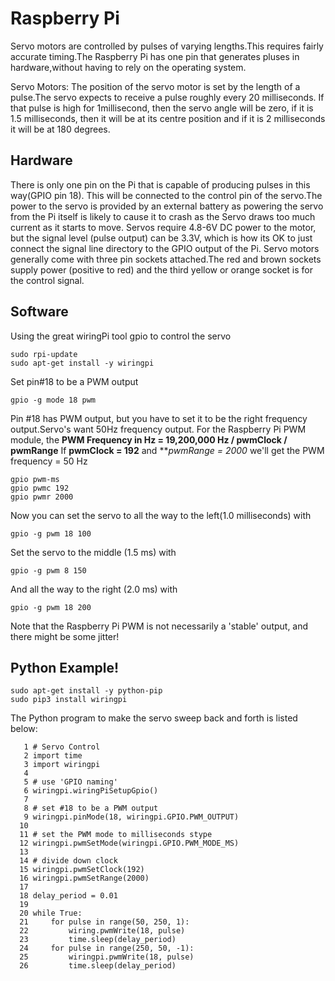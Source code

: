 # Raspberry Pi 
Servo motors are controlled by pulses of varying lengths.This requires fairly accurate timing.The Raspberry Pi has one pin that generates pluses in hardware,without having to rely on the operating system.

Servo Motors:
  The position of the servo motor is set by the length of a pulse.The servo expects to receive a pulse roughly every 20 milliseconds. If that pulse is high for 1millisecond, then the servo angle will be zero, if it is 1.5 milliseconds, then it will be at its centre position and if it is 2 milliseconds it will be at 180 degrees.
  
## Hardware
  There is only one pin on the Pi that is capable of producing pulses in this way(GPIO pin 18). This will be connected to the control pin of the servo.The power to the servo is provided by an external battery as powering the servo from the Pi itself is likely to cause it to crash as the Servo draws too much current as it starts to move. Servos require 4.8-6V DC power to the motor, but the signal level (pulse output) can be 3.3V, which is how its OK to just connect the signal line directory to the GPIO output of the Pi.
  Servo motors generally come with three pin sockets attached.The red and brown sockets supply power (positive to red) and the third yellow or orange socket is for the control signal.
  
## Software
Using the great wiringPi tool gpio to control the servo
```
sudo rpi-update
sudo apt-get install -y wiringpi
```
Set pin#18 to be a PWM output
```
gpio -g mode 18 pwm 
```
Pin #18 has PWM output, but you have to set it to be the right frequency output.Servo's want 50Hz frequency output.
For the Raspberry Pi PWM module, the **PWM Frequency in Hz = 19,200,000 Hz / pwmClock / pwmRange**
  If **pwmClock = 192** and ***pwmRange = 2000* we'll get the PWM frequency = 50 Hz
```
gpio pwm-ms
gpio pwmc 192
gpio pwmr 2000
```
Now you can set the servo to all the way to the left(1.0 milliseconds) with
```
gpio -g pwm 18 100
```
Set the servo to the middle (1.5 ms) with
```
gpio -g pwm 8 150
```
And all the way to the right (2.0 ms) with
```
gpio -g pwm 18 200
```
Note that the Raspberry Pi PWM is not necessarily a 'stable' output, and there might be some jitter!

## Python Example!
```
sudo apt-get install -y python-pip
sudo pip3 install wiringpi
```
The Python program to make the servo sweep back and forth is listed below:
```
   1 # Servo Control
   2 import time
   3 import wiringpi
   4
   5 # use 'GPIO naming'
   6 wiringpi.wiringPiSetupGpio()
   7
   8 # set #18 to be a PWM output
   9 wiringpi.pinMode(18, wiringpi.GPIO.PWM_OUTPUT)
  10
  11 # set the PWM mode to milliseconds stype
  12 wiringpi.pwmSetMode(wiringpi.GPIO.PWM_MODE_MS)
  13
  14 # divide down clock
  15 wiringpi.pwmSetClock(192)
  16 wiringpi.pwmSetRange(2000)
  17
  18 delay_period = 0.01
  19
  20 while True:
  21     for pulse in range(50, 250, 1):
  22         wiring.pwmWrite(18, pulse)
  23         time.sleep(delay_period)
  24     for pulse in range(250, 50, -1):
  25         wiringpi.pwmWrite(18, pulse)
  26         time.sleep(delay_period)
```
